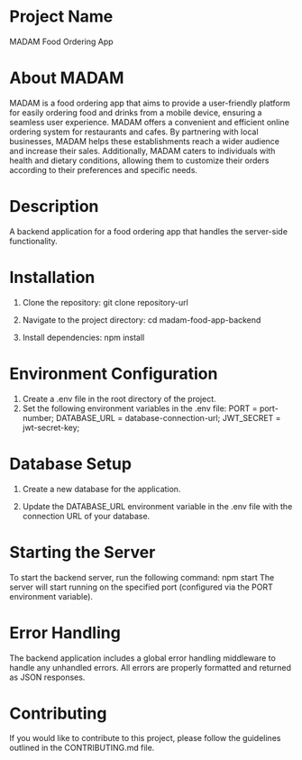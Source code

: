 # Project Name
MADAM Food Ordering App

# About MADAM
MADAM is a food ordering app that aims to provide a user-friendly platform for easily ordering food and drinks from a mobile device, ensuring a seamless user experience. MADAM offers a convenient and efficient online ordering system for restaurants and cafes. By partnering with local businesses, MADAM helps these establishments reach a wider audience and increase their sales. Additionally, MADAM caters to individuals with health and dietary conditions, allowing them to customize their orders according to their preferences and specific needs.

# Description
A backend application for a food ordering app that handles the server-side functionality.

# Installation
  1. Clone the repository:
  git clone repository-url
 
  2. Navigate to the project directory:
  cd madam-food-app-backend

  3. Install dependencies:
  npm install

# Environment Configuration
  1. Create a .env file in the root directory of the project.
  2. Set the following environment variables in the .env file:
  PORT = port-number;
  DATABASE_URL = database-connection-url;
  JWT_SECRET = jwt-secret-key;
  
# Database Setup
  1. Create a new database for the application.

  2. Update the DATABASE_URL environment variable in the .env file with the connection URL of your database.

# Starting the Server
To start the backend server, run the following command:
  npm start
The server will start running on the specified port (configured via the PORT environment variable).

# Error Handling
The backend application includes a global error handling middleware to handle any unhandled errors. All errors are properly formatted and returned as JSON responses.

# Contributing
If you would like to contribute to this project, please follow the guidelines outlined in the CONTRIBUTING.md file.
